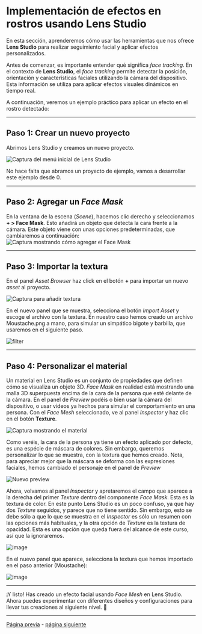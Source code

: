 # Implementación de efectos en rostros usando **Lens Studio**

En esta sección, aprenderemos cómo usar las herramientas que nos ofrece **Lens Studio** para realizar seguimiento facial y aplicar efectos personalizados.

Antes de comenzar, es importante entender qué significa _face tracking_. En el contexto de **Lens Studio**, el _face tracking_ permite detectar la posición, orientación y características faciales utilizando la cámara del dispositivo. Esta información se utiliza para aplicar efectos visuales dinámicos en tiempo real.

A continuación, veremos un ejemplo práctico para aplicar un efecto en el rostro detectado:

---

## Paso 1: Crear un nuevo proyecto

Abrimos Lens Studio y creamos un nuevo proyecto.  

![Captura del menú inicial de Lens Studio](https://github.com/user-attachments/assets/29a26e19-aa35-4985-9255-f989cee6e5e7)

No hace falta que abramos un proyecto de ejemplo, vamos a desarrollar este ejemplo desde 0.

---

## Paso 2: Agregar un _Face Mask_

En la ventana de la escena (_Scene_), hacemos clic derecho y seleccionamos **+ > Face Mask**. Esto añadirá un objeto que detecta la cara frente a la cámara. Este objeto viene con unas opciones predeterminadas, que cambiaremos a continuación:
![Captura mostrando cómo agregar el Face Mask](https://github.com/user-attachments/assets/c60f0221-3c5f-4d09-b0a0-c9830a50f3fc)

---

## Paso 3: Importar la textura

En el panel _Asset Browser_ haz click en el botón **+** para importar un nuevo _asset_ al proyecto. 

![Captura para añadir textura](https://github.com/user-attachments/assets/235b4668-94da-4420-9d57-2614a971753c)

En el nuevo panel que se muestra, selecciona el botón _Import Asset_ y escoge el archivo con la textura. En nuestro caso hemos creado un archivo Moustache.png a mano, para simular un simpático bigote y barbilla, que usaremos en el siguiente paso.

![filter](https://github.com/user-attachments/assets/3275cdb1-aa9b-48f3-a150-225ca30d65d3)

---
## Paso 4: Personalizar el material

Un material en Lens Studio es un conjunto de propiedades que definen cómo se visualiza un objeto 3D. _Face Mask_ en realidad está mostrando una malla 3D superpuesta encima de la cara de la persona que esté delante de la cámara. En el panel de _Preview_ podéis o bien usar la cámara del dispositivo, o usar videos ya hechos para simular el comportamiento en una persona.
Con el _Face Mesh_ seleccionado, ve al panel _Inspector_ y haz clic en el botón **Texture**. 

![Captura mostrando el material](https://github.com/user-attachments/assets/e9398947-68b6-4e09-93d6-c00159bf8f5c)

Como veréis, la cara de la persona ya tiene un efecto aplicado por defecto, es una espécie de máscara de colores. Sin embargo, queremos personalizar lo que se muestra, con la textura que hemos creado. Nota, para apreciar mejor que la máscara se deforma con las expresiones faciales, hemos cambiado el personaje en el panel de _Preview_

![Nuevo preview](https://github.com/user-attachments/assets/757fef9b-274d-46f0-81eb-f3841dfb2a2e)

Ahora, volvamos al panel _Inspector_ y apretaremos el campo que aparece a la derecha del primer _Texture_ dentro del componente _Face Mask_. Esta es la textura de color. En este punto Lens Studio es un poco confuso, ya que hay dos _Texture_ seguidos, y parece que no tiene sentido. Sin embargo, esto se debe sólo a que lo que se muestra en el _Inspector_ es sólo un resumen con las opciones más habituales, y la otra opción de _Texture_ es la textura de opacidad. Esta es una opción que queda fuera del alcance de este curso, así que la ignoraremos.

![image](https://github.com/user-attachments/assets/a975b555-0d04-4f13-a2e9-d5e3c93a3409)

En el nuevo panel que aparece, selecciona la textura que hemos importado en el paso anterior (Moustache):  

![image](https://github.com/user-attachments/assets/96460075-d8b4-4dd0-afb1-bb54111485c8)


---

¡Y listo! Has creado un efecto facial usando _Face Mesh_ en Lens Studio. Ahora puedes experimentar con diferentes diseños y configuraciones para llevar tus creaciones al siguiente nivel. 🚀

---
[Página previa](Studio.md) - [página siguiente](Plane-Tracker.md)
